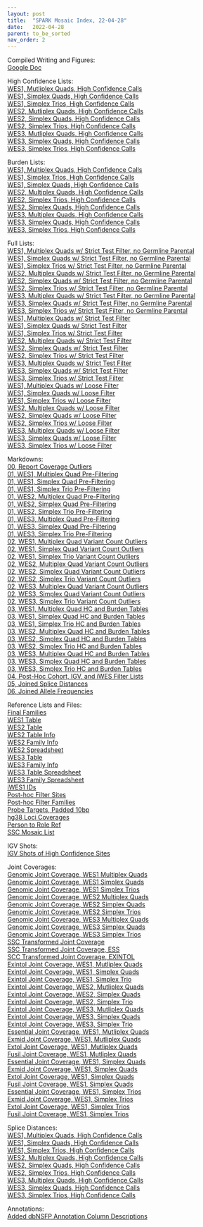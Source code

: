 ```yaml
---
layout: post
title:  "SPARK Mosaic Index, 22-04-28"
date:   2022-04-28
parent: to_be_sorted
nav_order: 2
---
```


Compiled Writing and Figures:
<br>[Google Doc](https://docs.google.com/document/d/1q82t5ll2yVP9Fyrwq7jdnZU2bgDnZEgXCu-Tl0VnDDc/edit?usp=sharing)

High Confidence Lists:
<br>[WES1, Mutliplex Quads, High Confidence Calls](https://www.dropbox.com/s/dxaae3ehyr7629h/WES1_MQ.highconfidence.txt?dl=0)
<br>[WES1, Simplex Quads, High Confidence Calls](https://www.dropbox.com/s/1zmp22l4c4fmmee/WES1_SQ.highconfidence.txt?dl=0)
<br>[WES1, Simplex Trios, High Confidence Calls](https://www.dropbox.com/s/ak42uwc15cnd9fo/WES1_ST.highconfidence.txt?dl=0)
<br>[WES2, Mutliplex Quads, High Confidence Calls](https://www.dropbox.com/s/0upte7upfszbymc/WES2_MQ.highconfidence.txt?dl=0)
<br>[WES2, Simplex Quads, High Confidence Calls](https://www.dropbox.com/s/inijsgyi798thgq/WES2_SQ.highconfidence.txt?dl=0)
<br>[WES2, Simplex Trios, High Confidence Calls](https://www.dropbox.com/s/6nk4u6orq5kwrc5/WES2_ST.highconfidence.txt?dl=0)
<br>[WES3, Mutliplex Quads, High Confidence Calls](https://www.dropbox.com/s/ddxbgvlnrxbng5o/WES3_MQ.highconfidence.txt?dl=0)
<br>[WES3, Simplex Quads, High Confidence Calls](https://www.dropbox.com/s/ahvdwpzu3n9n200/WES3_SQ.highconfidence.txt?dl=0)
<br>[WES3, Simplex Trios, High Confidence Calls](https://www.dropbox.com/s/o70g7kf895qcfr9/WES3_ST.highconfidence.txt?dl=0)

Burden Lists:
<br>[WES1, Multiplex Quads, High Confidence Calls](https://www.dropbox.com/s/f6fpkuxl58hw19c/WES1_MQ.burden.txt?dl=0)
<br>[WES1, Simplex Trios, High Confidence Calls](https://www.dropbox.com/s/xtwny8uspd7rfqc/WES1_SQ.burden.txt?dl=0)
<br>[WES1, Simplex Quads, High Confidence Calls](https://www.dropbox.com/s/5h9fsgj4f393z7l/WES1_ST.burden.txt?dl=0)
<br>[WES2, Multiplex Quads, High Confidence Calls](https://www.dropbox.com/s/jzmnog6ahy88a7p/WES2_MQ.burden.txt?dl=0)
<br>[WES2, Simplex Trios, High Confidence Calls](https://www.dropbox.com/s/nr8fxgxlvqy5q9o/WES2_SQ.burden.txt?dl=0)
<br>[WES2, Simplex Quads, High Confidence Calls](https://www.dropbox.com/s/98xfdz17b5do0x8/WES2_ST.burden.txt?dl=0)
<br>[WES3, Multiplex Quads, High Confidence Calls](https://www.dropbox.com/s/zmjkj8qf07080oq/WES3_MQ.burden.txt?dl=0)
<br>[WES3, Simplex Quads, High Confidence Calls](https://www.dropbox.com/s/cixj5vwdrdv2b43/WES3_SQ.burden.txt?dl=0)
<br>[WES3, Simplex Trios, High Confidence Calls](https://www.dropbox.com/s/w7frsoyzzfqnsj4/WES3_ST.burden.txt?dl=0)

Full Lists:
<br>[WES1, Multiplex Quads w/ Strict Test Filter, no Germline Parental](https://www.dropbox.com/s/srpxn2lz9rzl5bh/WES1.MQ_mosaics.8reads_0.001popAF_4cohort_3alt_exonic.testfilter_noGermlineParental.txt?dl=0)
<br>[WES1, Simplex Quads w/ Strict Test Filter, no Germline Parental](https://www.dropbox.com/s/a3rva3qx9tohqqn/WES1.SQ_mosaics.8reads_0.001popAF_4cohort_3alt_exonic.testfilter_noGermlineParental.txt?dl=0)
<br>[WES1, Simplex Trios w/ Strict Test Filter, no Germline Parental](https://www.dropbox.com/s/nzljlw8c9t3mox0/WES1.ST_mosaics.8reads_0.001popAF_4cohort_3alt_exonic.testfilter_noGermlineParental.txt?dl=0)
<br>[WES2, Multiplex Quads w/ Strict Test Filter, no Germline Parental](https://www.dropbox.com/s/yis33v5xt6fa327/WES2.MQ_mosaics.8reads_0.001popAF_4cohort_3alt_exonic.testfilter_noGermlineParental.txt?dl=0)
<br>[WES2, Simplex Quads w/ Strict Test Filter, no Germline Parental](https://www.dropbox.com/s/19ah15iu3ugn6oi/WES2.SQ_mosaics.8reads_0.001popAF_4cohort_3alt_exonic.testfilter_noGermlineParental.txt?dl=0)
<br>[WES2, Simplex Trios w/ Strict Test Filter, no Germline Parental](https://www.dropbox.com/s/dfo7pbrxn2qpshr/WES2.ST_mosaics.8reads_0.001popAF_4cohort_3alt_exonic.testfilter_noGermlineParental.txt?dl=0)
<br>[WES3, Multiplex Quads w/ Strict Test Filter, no Germline Parental](https://www.dropbox.com/s/cnz4o9febb4ldag/WES3.MQ_mosaics.8reads_0.001popAF_4cohort_3alt_exonic.testfilter_noGermlineParental.txt?dl=0)
<br>[WES3, Simplex Quads w/ Strict Test Filter, no Germline Parental](https://www.dropbox.com/s/jj9k78aa7nb9lr3/WES3.SQ_mosaics.8reads_0.001popAF_4cohort_3alt_exonic.testfilter_noGermlineParental.txt?dl=0)
<br>[WES3, Simplex Trios w/ Strict Test Filter, no Germline Parental](https://www.dropbox.com/s/8bwivz2eyo6o02j/WES3.ST_mosaics.8reads_0.001popAF_4cohort_3alt_exonic.testfilter_noGermlineParental.txt?dl=0)
<br>[WES1, Multiplex Quads w/ Strict Test Filter](https://www.dropbox.com/s/97h0nrfdzqlzz0v/WES1.MQ_mosaics.8reads_0.001popAF_4cohort_3alt_exonic.testfilter.txt?dl=0)
<br>[WES1, Simplex Quads w/ Strict Test Filter](https://www.dropbox.com/s/4ugsef33shvsy0x/WES1.SQ_mosaics.8reads_0.001popAF_4cohort_3alt_exonic.testfilter.txt?dl=0)
<br>[WES1, Simplex Trios w/ Strict Test Filter](https://www.dropbox.com/s/fpnng461st4cn52/WES1.ST_mosaics.8reads_0.001popAF_4cohort_3alt_exonic.testfilter.txt?dl=0)
<br>[WES2, Multiplex Quads w/ Strict Test Filter](https://www.dropbox.com/s/0mgba3b4ayrzn92/WES2.MQ_mosaics.8reads_0.001popAF_4cohort_3alt_exonic.testfilter.txt?dl=0)
<br>[WES2, Simplex Quads w/ Strict Test Filter](https://www.dropbox.com/s/q556he25jasy1rt/WES2.SQ_mosaics.8reads_0.001popAF_4cohort_3alt_exonic.testfilter.txt?dl=0)
<br>[WES2, Simplex Trios w/ Strict Test Filter](https://www.dropbox.com/s/3rsdzaft00ot4fx/WES2.ST_mosaics.8reads_0.001popAF_4cohort_3alt_exonic.testfilter.txt?dl=0)
<br>[WES3, Multiplex Quads w/ Strict Test Filter](https://www.dropbox.com/s/0ixrpcxfx4lfp5b/WES3.MQ_mosaics.8reads_0.001popAF_4cohort_3alt_exonic.testfilter.txt?dl=0)
<br>[WES3, Simplex Quads w/ Strict Test Filter](https://www.dropbox.com/s/hw46orbl9pc4lae/WES3.SQ_mosaics.8reads_0.001popAF_4cohort_3alt_exonic.testfilter.txt?dl=0)
<br>[WES3, Simplex Trios w/ Strict Test Filter](https://www.dropbox.com/s/i1sr8o39p84egda/WES3.ST_mosaics.8reads_0.001popAF_4cohort_3alt_exonic.testfilter.txt?dl=0)
<br>[WES1, Multiplex Quads w/ Loose Filter](https://www.dropbox.com/s/un4c7j3w6wdk0nl/WES1.MQ_mosaics.8reads_0.001popAF_4cohort_3alt_exonic.txt?dl=0)
<br>[WES1, Simplex Quads w/ Loose Filter](https://www.dropbox.com/s/h5kk5y4a2fqq995/WES1.SQ_mosaics.8reads_0.001popAF_4cohort_3alt_exonic.txt?dl=0)
<br>[WES1, Simplex Trios w/ Loose Filter](https://www.dropbox.com/s/7nonw2adwrkigse/WES1.ST_mosaics.8reads_0.001popAF_4cohort_3alt_exonic.txt?dl=0)
<br>[WES2, Multiplex Quads w/ Loose Filter](https://www.dropbox.com/s/eud1v4v89z3fuxw/WES2.MQ_mosaics.8reads_0.001popAF_4cohort_3alt_exonic.txt?dl=0)
<br>[WES2, Simplex Quads w/ Loose Filter](https://www.dropbox.com/s/x1z4f68snms5qjk/WES2.SQ_mosaics.8reads_0.001popAF_4cohort_3alt_exonic.txt?dl=0)
<br>[WES2, Simplex Trios w/ Loose Filter](https://www.dropbox.com/s/5kwhnjgfafyr8yi/WES2.ST_mosaics.8reads_0.001popAF_4cohort_3alt_exonic.txt?dl=0)
<br>[WES3, Multiplex Quads w/ Loose Filter](https://www.dropbox.com/s/wvabiebeyiduggp/WES3.MQ_mosaics.8reads_0.001popAF_4cohort_3alt_exonic.txt?dl=0)
<br>[WES3, Simplex Quads w/ Loose Filter](https://www.dropbox.com/s/vu38rku8u07kgxr/WES3.SQ_mosaics.8reads_0.001popAF_4cohort_3alt_exonic.txt?dl=0)
<br>[WES3, Simplex Trios w/ Loose Filter](https://www.dropbox.com/s/sx7emixq31carxd/WES3.ST_mosaics.8reads_0.001popAF_4cohort_3alt_exonic.txt?dl=0)

Markdowns:
<br>[00, Report Coverage Outliers](https://www.dropbox.com/s/svlsuepuxb5iu1h/00_coverage_outliers.html?dl=0)
<br>[01, WES1, Multiplex Quad Pre-Filtering](https://www.dropbox.com/s/col92638myx5um0/01_WES1_MQ.prefilt.html?dl=0)
<br>[01, WES1, Simplex Quad Pre-Filtering](https://www.dropbox.com/s/99f1htx17fb8sve/01_WES1_SQ.prefilt.html?dl=0)
<br>[01, WES1, Simplex Trio Pre-Filtering](https://www.dropbox.com/s/ljydbrehutzgel5/01_WES1_ST.prefilt.html?dl=0)
<br>[01, WES2, Multiplex Quad Pre-Filtering](https://www.dropbox.com/s/4c1q23nlepil5hv/01_WES2_MQ.prefilt.html?dl=0)
<br>[01, WES2, Simplex Quad Pre-Filtering](https://www.dropbox.com/s/1cxh9bibpaxwu9s/01_WES2_SQ.prefilt.html?dl=0)
<br>[01, WES2, Simplex Trio Pre-Filtering](https://www.dropbox.com/s/9eo69neh022bzen/01_WES2_ST.prefilt.html?dl=0)
<br>[01, WES3, Multiplex Quad Pre-Filtering](https://www.dropbox.com/s/ydjoi4zdf92b95o/01_WES3_MQ.prefilt.html?dl=0)
<br>[01, WES3, Simplex Quad Pre-Filtering](https://www.dropbox.com/s/blir9lgbso14ix7/01_WES3_SQ.prefilt.html?dl=0)
<br>[01, WES3, Simplex Trio Pre-Filtering](https://www.dropbox.com/s/g2srho8t0p6nb7c/01_WES3_ST.prefilt.html?dl=0)
<br>[02, WES1, Multiplex Quad Variant Count Outliers](https://www.dropbox.com/s/vgvcxi7ui6hxndo/02_WES1_MQ.outliercount.html?dl=0)
<br>[02, WES1, Simplex Quad Variant Count Outliers](https://www.dropbox.com/s/hrirz5hbf5epico/02_WES1_SQ.outliercount.html?dl=0)
<br>[02, WES1, Simplex Trio Variant Count Outliers](https://www.dropbox.com/s/ba1658i4xnz0yla/02_WES1_ST.outliercount.html?dl=0)
<br>[02, WES2, Multiplex Quad Variant Count Outliers](https://www.dropbox.com/s/d90v6u1l3inm6wc/02_WES2_MQ.outliercount.html?dl=0)
<br>[02, WES2, Simplex Quad Variant Count Outliers](https://www.dropbox.com/s/qgln3y33fjn4c8o/02_WES2_SQ.outliercount.html?dl=0)
<br>[02, WES2, Simplex Trio Variant Count Outliers](https://www.dropbox.com/s/rjv89t4oebus1sa/02_WES2_ST.outliercount.html?dl=0)
<br>[02, WES3, Multiplex Quad Variant Count Outliers](https://www.dropbox.com/s/w6ozs3viwc83uqs/02_WES3_MQ.outliercount.html?dl=0)
<br>[02, WES3, Simplex Quad Variant Count Outliers](https://www.dropbox.com/s/qt7zgfbouk75235/02_WES3_SQ.outliercount.html?dl=0)
<br>[02, WES3, Simplex Trio Variant Count Outliers](https://www.dropbox.com/s/lxii8g7ltd0dv7j/02_WES3_ST.outliercount.html?dl=0)
<br>[03, WES1, Multiplex Quad HC and Burden Tables](https://www.dropbox.com/s/vow5hhio1mrrww5/03_WES1_MQ.hcburdentable.html?dl=0)
<br>[03, WES1, Simplex Quad HC and Burden Tables](https://www.dropbox.com/s/jhkcs5v08lvj3xw/03_WES1_SQ.hcburdentable.html?dl=0)
<br>[03, WES1, Simplex Trio HC and Burden Tables](https://www.dropbox.com/s/jjrmo1umtwmqv38/03_WES1_ST.hcburdentable.html?dl=0)
<br>[03, WES2, Multiplex Quad HC and Burden Tables](https://www.dropbox.com/s/njol77niyus4afn/03_WES2_MQ.hcburdentable.html?dl=0)
<br>[03, WES2, Simplex Quad HC and Burden Tables](https://www.dropbox.com/s/l6dlpj36qv6snqv/03_WES2_SQ.hcburdentable.html?dl=0)
<br>[03, WES2, Simplex Trio HC and Burden Tables](https://www.dropbox.com/s/lwwbpfdxzqkaum2/03_WES2_ST.hcburdentable.html?dl=0)
<br>[03, WES3, Multiplex Quad HC and Burden Tables](https://www.dropbox.com/s/1b337bb2o79b7jq/03_WES3_MQ.hcburdentable.html?dl=0)
<br>[03, WES3, Simplex Quad HC and Burden Tables](https://www.dropbox.com/s/zeh30zz2fevmsqw/03_WES3_SQ.hcburdentable.html?dl=0)
<br>[03, WES3, Simplex Trio HC and Burden Tables](https://www.dropbox.com/s/elfy452hmdtssnh/03_WES3_ST.hcburdentable.html?dl=0)
<br>[04, Post-Hoc Cohort, IGV, and iWES Filter Lists](https://www.dropbox.com/s/6poq7001gt3y4l0/04_concat_calls.html?dl=0)
<br>[05, Joined Splice Distances](https://www.dropbox.com/s/lu2x079h77bzv4h/05_splice_dists.html?dl=0)
<br>[06, Joined Allele Frequencies](https://www.dropbox.com/s/yg0kwr50f367mky/06_allele_freqs.html?dl=0)

Reference Lists and Files:
<br>[Final Families](https://www.dropbox.com/s/aajae2uul9rlewc/final_family_list.txt?dl=0)
<br>[WES1 Table](https://www.dropbox.com/s/444bqajlndg9qy8/SPARK.27K.mastertable.20190820.txt?dl=0)
<br>[WES2 Table](https://www.dropbox.com/s/2uw60rpgvhfsp81/SPARK.WES2.mastertable.2021_03.tsv?dl=0)
<br>[WES2 Table Info](https://www.dropbox.com/s/zupzb4itwe4ehjm/SPARK.WES2.mastertable.2021_03.dictionary.tsv?dl=0)
<br>[WES2 Family Info](https://www.dropbox.com/s/k2qqbfpgj8hnfc5/SPARK.WES2.mastertable.family.2021_03.tsv?dl=0)
<br>[WES2 Spreadsheet](https://www.dropbox.com/scl/fi/dvfot2t3pbcr9qu1ig3z6/SPARK.WES2.mastertable.2021_03.xlsx?dl=0&rlkey=ummceaph4mqbn9g6bpj4t8266)
<br>[WES3 Table](https://www.dropbox.com/s/dt7awtqvdfmqtey/SPARK.WES3.mastertable.2021_04.tsv?dl=0)
<br>[WES3 Family Info](https://www.dropbox.com/s/laqu37p6d9f5g1d/SPARK.WES3.mastertable.family.2021_04.tsv?dl=0)
<br>[WES3 Table Spreadsheet](https://www.dropbox.com/scl/fi/60dltkrjaojp7f1ffox4k/SPARK.WES3.mastertable.2021_04.xlsx?dl=0&rlkey=mcf0lg9vrn5nqbau3hnv06bvz)
<br>[WES3 Family Spreadsheet](https://www.dropbox.com/scl/fi/ebzm92iyczxi019guyfso/SPARK.WES3.mastertable.family.2021_04.xlsx?dl=0&rlkey=5nnbscygbl7j5iuw2de5ojxq8)
<br>[iWES1 IDs](https://www.dropbox.com/s/kva0jych0m19oa0/iWES1_IDs.tsv?dl=0)
<br>[Post-hoc Filter Sites](https://www.dropbox.com/s/rfy6mre2dfuy16p/posthoc_filterlist.sites.txt?dl=0)
<br>[Post-hoc Filter Families](https://www.dropbox.com/s/6i5mp2x0vefl2gc/posthoc_filterlist.families.txt?dl=0)
<br>[Probe Targets, Padded 10bp](https://www.dropbox.com/s/1624sz4le8dur2m/xgen_plus_spikein.b38_100bp.bed?dl=0)
<br>[hg38 Loci Coverages](https://www.dropbox.com/s/ylygg9zbqtsrz1q/hg38loci_coverages.txt?dl=0)
<br>[Person to Role Ref](https://www.dropbox.com/s/cbp46j8vjz7eeuh/person_to_role.txt?dl=0)
<br>[SSC Mosaic List](https://www.dropbox.com/s/00gj3amzn7avsyi/HighConfidence%20Variants%20Collapsed_2.csv?dl=0)

IGV Shots:
<br>[IGV Shots of High Confidence Sites](https://www.dropbox.com/sh/jahriezmyrdnyxu/AABfpi29TMJO_9V8euqBGdaza?dl=0)

Joint Coverages:
<br>[Genomic Joint Coverage, WES1 Multiplex Quads](https://www.dropbox.com/s/l3731hncx2fcmun/jointcov.WES1.MQ.txt?dl=0)
<br>[Genomic Joint Coverage, WES1 Simplex Quads](https://www.dropbox.com/s/2xtzs29xo0g4owa/jointcov.WES1.SQ.txt?dl=0)
<br>[Genomic Joint Coverage, WES1 Simplex Trios](https://www.dropbox.com/s/4kthhvk58spea82/jointcov.WES1.ST.txt?dl=0)
<br>[Genomic Joint Coverage, WES2 Multiplex Quads](https://www.dropbox.com/s/57wkgj0cgrh4v2b/jointcov.WES2.MQ.txt?dl=0)
<br>[Genomic Joint Coverage, WES2 Simplex Quads](https://www.dropbox.com/s/f4hgv5i8pninzn3/jointcov.WES2.SQ.txt?dl=0)
<br>[Genomic Joint Coverage, WES2 Simplex Trios](https://www.dropbox.com/s/n9bbnmm6jtlde8d/jointcov.WES2.ST.txt?dl=0)
<br>[Genomic Joint Coverage, WES3 Multiplex Quads](https://www.dropbox.com/s/tvs3pj7c4tkpa3e/jointcov.WES3.MQ.txt?dl=0)
<br>[Genomic Joint Coverage, WES3 Simplex Quads](https://www.dropbox.com/s/gn6znkoylpgn6f0/jointcov.WES3.SQ.txt?dl=0)
<br>[Genomic Joint Coverage, WES3 Simplex Trios](https://www.dropbox.com/s/8048eoc8j4t68gg/jointcov.WES3.ST.txt?dl=0)
<br>[SSC Transformed Joint Coverage](https://www.dropbox.com/s/ypwaqkz5rq6jgyg/transformed.jointcov_ssc.all.txt?dl=0)
<br>[SSC Transformed Joint Coverage, ESS](https://www.dropbox.com/s/ur1p92glb5jw4c3/transformed.jointcov_ssc.ess.txt?dl=0)
<br>[SCC Transformed Joint Coverage, EXINTOL](https://www.dropbox.com/s/8iser827txvx1qc/transformed.jointcov_ssc.exint.txt?dl=0)
<br>[Exintol Joint Coverage, WES1, Mutliplex Quads](https://www.dropbox.com/s/qaykspf1q5vn54s/jointcov.WES1.MQ.exintol.txt?dl=0)
<br>[Exintol Joint Coverage, WES1, Simplex Quads](https://www.dropbox.com/s/vp6ga13gnzr48gw/jointcov.WES1.SQ.exintol.txt?dl=0)
<br>[Exintol Joint Coverage, WES1, Simplex Trio](https://www.dropbox.com/s/evwrv3j07gg7jtr/jointcov.WES1.ST.exintol.txt?dl=0)
<br>[Exintol Joint Coverage, WES2, Mutliplex Quads](https://www.dropbox.com/s/jz6zrkwgvkj7zvg/jointcov.WES2.MQ.exintol.txt?dl=0)
<br>[Exintol Joint Coverage, WES2, Simplex Quads](https://www.dropbox.com/s/7af9gqm0k5rwud0/jointcov.WES2.SQ.exintol.txt?dl=0)
<br>[Exintol Joint Coverage, WES2, Simplex Trio](https://www.dropbox.com/s/l51u83bgt9kjxo1/jointcov.WES2.ST.exintol.txt?dl=0)
<br>[Exintol Joint Coverage, WES3, Mutliplex Quads](https://www.dropbox.com/s/qy67j7qqtebu3rb/jointcov.WES3.MQ.exintol.txt?dl=0)
<br>[Exintol Joint Coverage, WES3, Simplex Quads](https://www.dropbox.com/s/d47voclpg75d0wy/jointcov.WES3.SQ.exintol.txt?dl=0)
<br>[Exintol Joint Coverage, WES3, Simplex Trio](https://www.dropbox.com/s/af2fx0ms4i20i32/jointcov.WES3.ST.exintol.txt?dl=0)
<br>[Essential Joint Coverage, WES1, Mutliplex Quads](https://www.dropbox.com/s/51b0jzl1x43xivh/jointcov.WES1.MQ.essential.txt?dl=0)
<br>[Exmid Joint Coverage, WES1, Mutliplex Quads](https://www.dropbox.com/s/c8s0obkoacxraj8/jointcov.WES1.MQ.exmid.txt?dl=0)
<br>[Extol Joint Coverage, WES1, Mutliplex Quads](https://www.dropbox.com/s/kxs3r9vprephfnm/jointcov.WES1.MQ.extol.txt?dl=0)
<br>[Fusil Joint Coverage, WES1, Mutliplex Quads](https://www.dropbox.com/s/6frn3zsnjxlj645/jointcov.WES1.MQ.fusil.txt?dl=0)
<br>[Essential Joint Coverage, WES1, Simplex Quads](https://www.dropbox.com/s/9ioy78wvw6u8wv4/jointcov.WES1.SQ.essential.txt?dl=0)
<br>[Exmid Joint Coverage, WES1, Simplex Quads](https://www.dropbox.com/s/npzxorgwcujlaou/jointcov.WES1.SQ.exmid.txt?dl=0)
<br>[Extol Joint Coverage, WES1, Simplex Quads](https://www.dropbox.com/s/uy6og49xcsoucvc/jointcov.WES1.SQ.extol.txt?dl=0)
<br>[Fusil Joint Coverage, WES1, Simplex Quads](https://www.dropbox.com/s/9guq42vbs60epc7/jointcov.WES1.SQ.fusil.txt?dl=0)
<br>[Essential Joint Coverage, WES1, Simplex Trios](https://www.dropbox.com/s/td0a48jlyl8l86y/jointcov.WES1.ST.essential.txt?dl=0)
<br>[Exmid Joint Coverage, WES1, Simplex Trios](https://www.dropbox.com/s/n47twbmkt9tuxo3/jointcov.WES1.ST.exmid.txt?dl=0)
<br>[Extol Joint Coverage, WES1, Simplex Trios](https://www.dropbox.com/s/w2nmwhn0gokd7gj/jointcov.WES1.ST.extol.txt?dl=0)
<br>[Fusil Joint Coverage, WES1, Simplex Trios](https://www.dropbox.com/s/0h1yn4jcmbr5oco/jointcov.WES1.ST.fusil.txt?dl=0)

Splice Distances:
<br>[WES1, Multiplex Quads, High Confidence Calls](https://www.dropbox.com/s/2uvhvd7ki6lvp9d/splice_distances.WES1_MQ.txt?dl=0)
<br>[WES1, Simplex Quads, High Confidence Calls](https://www.dropbox.com/s/3sf9eim1su24jed/splice_distances.WES1_SQ.txt?dl=0)
<br>[WES1, Simplex Trios, High Confidence Calls](https://www.dropbox.com/s/ylca4v3z3gnfc8n/splice_distances.WES1_ST.txt?dl=0)
<br>[WES2, Multiplex Quads, High Confidence Calls](https://www.dropbox.com/s/k07bqimxqryzomm/splice_distances.WES2_MQ.txt?dl=0)
<br>[WES2, Simplex Quads, High Confidence Calls](https://www.dropbox.com/s/wer0cih4icsjs0n/splice_distances.WES2_SQ.txt?dl=0)
<br>[WES2, Simplex Trios, High Confidence Calls](https://www.dropbox.com/s/rvvhf4kaecgxfsn/splice_distances.WES2_ST.txt?dl=0)
<br>[WES3, Multiplex Quads, High Confidence Calls](https://www.dropbox.com/s/aoh20vxqvwkhkr7/splice_distances.WES3_MQ.txt?dl=0)
<br>[WES3, Simplex Quads, High Confidence Calls](https://www.dropbox.com/s/4l2vsgiyvyfge6b/splice_distances.WES3_SQ.txt?dl=0)
<br>[WES3, Simplex Trios, High Confidence Calls](https://www.dropbox.com/s/bic5g0k3bwrylqn/splice_distances.WES3_ST.txt?dl=0)

Annotations:
<br>[Added dbNSFP Annotation Column Descriptions](https://www.dropbox.com/s/yqwdzblesi28rni/dbNSFP_columns.txt?dl=0)